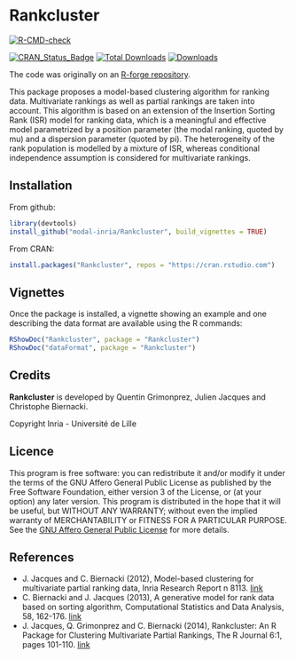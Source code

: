 # Rankcluster

[![R-CMD-check](https://github.com/modal-inria/Rankcluster/workflows/R-CMD-check/badge.svg)](https://github.com/modal-inria/Rankcluster/actions)

[![CRAN_Status_Badge](http://www.r-pkg.org/badges/version/Rankcluster)](https://cran.r-project.org/package=Rankcluster) [![Total Downloads](http://cranlogs.r-pkg.org/badges/grand-total/Rankcluster?color=blue)](http://cranlogs.r-pkg.org/badges/grand-total/Rankcluster) [![Downloads](https://cranlogs.r-pkg.org/badges/Rankcluster)](https://cran.rstudio.com/web/packages/Rankcluster/index.html)

The code was originally on an [R-forge repository](https://r-forge.r-project.org/projects/rankclust/).


This package proposes a model-based clustering algorithm for ranking data. 
Multivariate rankings as well as partial rankings are taken into account.
This algorithm is based on an extension of the Insertion Sorting Rank (ISR) model for ranking data, which is a meaningful
and effective model parametrized by a position parameter (the modal ranking, quoted by mu) and a dispersion parameter (quoted by pi).
The heterogeneity of the rank population is modelled by a mixture of ISR, whereas conditional independence assumption is considered for multivariate rankings.


## Installation

From github:
``` r
library(devtools)
install_github("modal-inria/Rankcluster", build_vignettes = TRUE)
```

From CRAN:
``` r
install.packages("Rankcluster", repos = "https://cran.rstudio.com")
```

## Vignettes

Once the package is installed, a vignette showing an example and one describing the data format are available using the R commands:

``` r
RShowDoc("Rankcluster", package = "Rankcluster")
RShowDoc("dataFormat", package = "Rankcluster")
```

## Credits

**Rankcluster** is developed by Quentin Grimonprez, Julien Jacques and Christophe Biernacki.

Copyright Inria - Université de Lille

## Licence

This program is free software: you can redistribute it and/or modify
it under the terms of the GNU Affero General Public License as
published by the Free Software Foundation, either version 3 of the
License, or (at your option) any later version.
This program is distributed in the hope that it will be useful,
but WITHOUT ANY WARRANTY; without even the implied warranty of
MERCHANTABILITY or FITNESS FOR A PARTICULAR PURPOSE.  See the
[GNU Affero General Public License](https://www.gnu.org/licenses/agpl-3.0.en.html) for more details.


## References

* J. Jacques and C. Biernacki (2012), Model-based clustering for multivariate partial ranking data, Inria Research Report n 8113. [link](https://hal.inria.fr/hal-00743384/document)
* C. Biernacki and J. Jacques (2013), A generative model for rank data based on sorting algorithm, Computational Statistics and Data Analysis, 58, 162-176. [link](https://www.sciencedirect.com/science/article/pii/S0167947312003118)
* J. Jacques, Q. Grimonprez and C. Biernacki (2014), Rankcluster: An R Package for Clustering Multivariate Partial Rankings, The R Journal 6:1, pages 101-110. [link](https://journal.r-project.org/archive/2014/RJ-2014-010/index.html)


